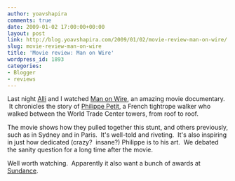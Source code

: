 ```yaml
---
author: yoavshapira
comments: true
date: 2009-01-02 17:00:00+00:00
layout: post
link: http://blog.yoavshapira.com/2009/01/02/movie-review-man-on-wire/
slug: movie-review-man-on-wire
title: 'Movie review: Man on Wire'
wordpress_id: 1893
categories:
- Blogger
- reviews
---
```


Last night [Alli](http://allisonshapira.com) and I watched [Man on Wire](http://manonwire.com/), an amazing movie documentary.  It chronicles the story of [Philippe Petit](http://en.wikipedia.org/wiki/Philippe_Petit), a French tightrope walker who walked between the World Trade Center towers, from roof to roof.

  


The movie shows how they pulled together this stunt, and others previously, such as in Sydney and in Paris.  It's well-told and riveting.  It's also inspiring in just how dedicated (crazy?  insane?) Philippe is to his art.  We debated the sanity question for a long time after the movie.

  


Well worth watching.  Apparently it also want a bunch of awards at [Sundance](http://festival.sundance.org/2009/).
